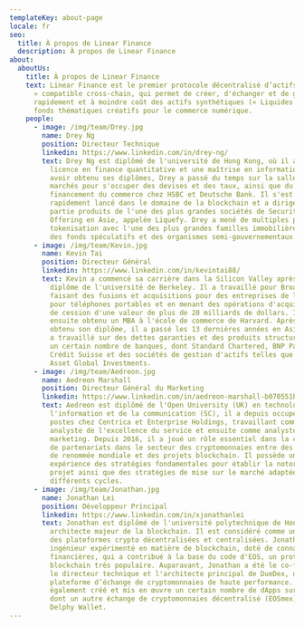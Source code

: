 ```yaml
---
templateKey: about-page
locale: fr
seo:
  title: À propos de Linear Finance
  description: À propos de Linear Finance
about:
  aboutUs:
    title: À propos de Linear Finance
    text: Linear Finance est le premier protocole décentralisé d’actifs « delta-one
      » compatible cross-chain, qui permet de créer, d'échanger et de gérer
      rapidement et à moindre coût des actifs synthétiques (« Liquides ») et des
      fonds thématiques créatifs pour le commerce numérique.
    people:
      - image: /img/team/Drey.jpg
        name: Drey Ng
        position: Directeur Technique
        linkedin: https://www.linkedin.com/in/drey-ng/
        text: Drey Ng est diplômé de l'université de Hong Kong, où il a obtenu une
          licence en finance quantitative et une maîtrise en informatique. Après
          avoir obtenu ses diplômes, Drey a passé du temps sur la salle des
          marchés pour s'occuper des devises et des taux, ainsi que du
          financement du commerce chez HSBC et Deutsche Bank. Il s'est
          rapidement lancé dans le domaine de la blockchain et a dirigé la
          partie produits de l'une des plus grandes sociétés de Security Token
          Offering en Asie, appelée Liquefy. Drey a mené de multiples projets de
          tokenisation avec l'une des plus grandes familles immobilières d'Asie,
          des fonds spéculatifs et des organismes semi-gouvernementaux.
      - image: /img/team/Kevin.jpg
        name: Kevin Tai
        position: Directeur Général
        linkedin: https://www.linkedin.com/in/kevintai88/
        text: Kevin a commencé sa carrière dans la Silicon Valley après avoir obtenu son
          diplôme de l'université de Berkeley. Il a travaillé pour Broadview en
          faisant des fusions et acquisitions pour des entreprises de logiciels
          pour téléphones portables et en menant des opérations d'acquisition et
          de cession d'une valeur de plus de 20 milliards de dollars. Il a
          ensuite obtenu un MBA à l'école de commerce de Harvard. Après avoir
          obtenu son diplôme, il a passé les 13 dernières années en Asie, où il
          a travaillé sur des dettes garanties et des produits structurés pour
          un certain nombre de banques, dont Standard Chartered, BNP Paribas,
          Crédit Suisse et des sociétés de gestion d'actifs telles que Mirae
          Asset Global Investments.
      - image: /img/team/Aedreon.jpg
        name: Aedreon Marshall
        position: Directeur Général du Marketing
        linkedin: https://www.linkedin.com/in/aedreon-marshall-b070551ba/
        text: Aedreon est diplômé de l'Open University (UK) en technologies de
          l'information et de la communication (SC), il a depuis occupé des
          postes chez Centrica et Enterprise Holdings, travaillant comme
          analyste de l'excellence du service et ensuite comme analyste
          marketing. Depuis 2016, il a joué un rôle essentiel dans la création
          de partenariats dans le secteur des cryptomonnaies entre des personnes
          de renommée mondiale et des projets blockchain. Il possède une vaste
          expérience des stratégies fondamentales pour établir la notoriété d'un
          projet ainsi que des stratégies de mise sur le marché adaptées à
          différents cycles.
      - image: /img/team/Jonathan.jpg
        name: Jonathan Lei
        position: Développeur Principal
        linkedin: https://www.linkedin.com/in/xjonathanlei
        text: Jonathan est diplômé de l'université polytechnique de Hong Kong et est un
          architecte majeur de la blockchain. Il est considéré comme un expert
          des plateformes crypto décentralisées et centralisées. Jonathan est un
          ingénieur expérimenté en matière de blockchain, doté de connaissances
          financières, qui a contribué à la base du code d'EOS, un protocole
          blockchain très populaire. Auparavant, Jonathan a été le co-fondateur,
          le directeur technique et l'architecte principal de DueDex, une
          plateforme d’échange de cryptomonnaies de haute performance. Il a
          également créé et mis en œuvre un certain nombre de dApps sur EOS,
          dont un autre échange de cryptomonnaies décentralisé (EOSmex) et
          Delphy Wallet.
---
```

